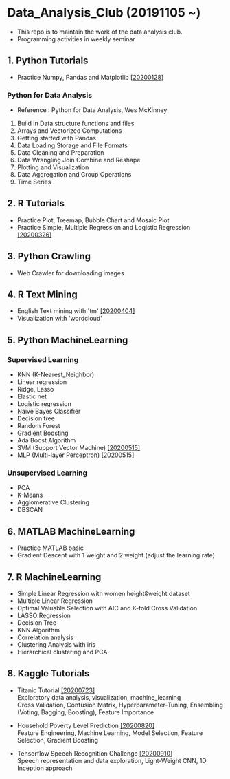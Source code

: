 # Data_Analysis_Club (20191105 ~)
- This repo is to maintain the work of the data analysis club.
- Programming activities in weekly seminar

## 1. Python Tutorials
- Practice Numpy, Pandas and Matplotlib [[20200128]](https://github.com/OH-Seoyoung/Data_Analysis_Club/blob/master/Presentation/1.%2020200128.pdf)  
### Python for Data Analysis  
- Reference : Python for Data Analysis, Wes McKinney   

1. Build in Data structure functions and files  
2. Arrays and Vectorized Computations  
3. Getting started with Pandas  
4. Data Loading Storage and File Formats
5. Data Cleaning and Preparation
6. Data Wrangling Join Combine and Reshape  
7. Plotting and Visualization  
8. Data Aggregation and Group Operations  
9. Time Series  

## 2. R Tutorials
- Practice Plot, Treemap, Bubble Chart and Mosaic Plot
- Practice Simple, Multiple Regression and Logistic Regression [[20200326]](https://github.com/OH-Seoyoung/Data_Analysis_Club/blob/master/Presentation/2.%2020200326.pdf)

## 3. Python Crawling
- Web Crawler for downloading images

## 4. R Text Mining
- English Text mining with 'tm'  [[20200404]](https://github.com/OH-Seoyoung/Data_Analysis_Club/blob/master/Presentation/3.%2020200404.pdf)
- Visualization with 'wordcloud'

## 5. Python MachineLearning
### Supervised Learning
- KNN (K-Nearest_Neighbor)
- Linear regression
- Ridge, Lasso
- Elastic net
- Logistic regression
- Naive Bayes Classifier
- Decision tree
- Random Forest
- Gradient Boosting
- Ada Boost Algorithm
- SVM (Support Vector Machine)  [[20200515]](https://github.com/OH-Seoyoung/Data_Analysis_Club/blob/master/Presentation/4.%2020200515.pdf)
- MLP (Multi-layer Perceptron)  [[20200515]](https://github.com/OH-Seoyoung/Data_Analysis_Club/blob/master/Presentation/4.%2020200515.pdf)

### Unsupervised Learning
- PCA
- K-Means
- Agglomerative Clustering
- DBSCAN

## 6. MATLAB MachineLearning
- Practice MATLAB basic
- Gradient Descent with 1 weight and 2 weight (adjust the learning rate)

## 7. R MachineLearning
- Simple Linear Regression with women height&weight dataset
- Multiple Linear Regression
- Optimal Valuable Selection with AIC and K-fold Cross Validation
- LASSO Regression
- Decision Tree
- KNN Algorithm
- Correlation analysis
- Clustering Analysis with iris
- Hierarchical clustering and PCA

## 8. Kaggle Tutorials
- Titanic Tutorial [[20200723]](https://github.com/OH-Seoyoung/Data_Analysis_Club/blob/master/Presentation/5.%2020200723.pdf)  
    Exploratory data analysis, visualization, machine_learning  
    Cross Validation, Confusion Matrix, Hyperparameter-Tuning, Ensembling (Voting, Bagging, Boosting), Feature Importance  
    
- Household Poverty Level Prediction [[20200820]](https://github.com/OH-Seoyoung/Data_Analysis_Club/blob/master/8.%20Kaggle_Tutorials/2_Household_Poverty_Level_Prediction.ipynb)  
    Feature Engineering, Machine Learning, Model Selection, Feature Selection, Gradient Boosting
    
- Tensorflow Speech Recognition Challenge [[20200910]](https://github.com/OH-Seoyoung/Data_Analysis_Club/blob/master/Presentation/6.%2020200910.pdf)  
    Speech representation and data exploration, Light-Weight CNN, 1D Inception approach  
